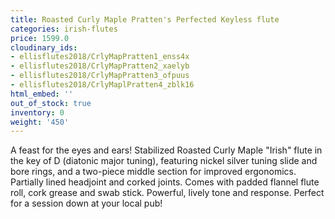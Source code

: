 ```yaml
---
title: Roasted Curly Maple Pratten's Perfected Keyless flute
categories: irish-flutes
price: 1599.0
cloudinary_ids:
- ellisflutes2018/CrlyMapPratten1_enss4x
- ellisflutes2018/CrlyMapPratten2_xaelyb
- ellisflutes2018/CrlyMapPratten3_ofpuus
- ellisflutes2018/CrlyMaplPratten4_zblk16
html_embed: ''
out_of_stock: true
inventory: 0
weight: '450'
---
```


A feast for the eyes and ears!  Stabilized Roasted Curly Maple "Irish" flute in the key of D (diatonic major tuning), featuring nickel silver tuning slide and bore rings, and a two-piece middle section for improved ergonomics.  Partially lined headjoint and corked joints.  Comes with padded flannel flute roll, cork grease and swab stick.  Powerful, lively tone and response.  Perfect for a session down at your local pub!